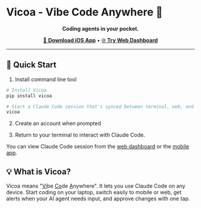 # Vicoa - Vibe Code Anywhere 🚀

<div align="center">

**Coding agents in your pocket.**

</div>

<div align="center">

[📱 **Download iOS App**](https://apps.apple.com/us/app/id6751626168) • [🌐 **Try Web Dashboard**](https://vibecodeanywhere.com)

</div>

---

## 🚀 Quick Start

1. Install command line tool
```bash
# Install Vicoa
pip install vicoa

# Start a Claude Code session that's synced between terminal, web, and mobile
vicoa
```

2. Create an account when prompted

3. Return to your terminal to interact with Claude Code. 

You can view Claude Code session from the [web dashboard](https://vibecodeanywhere.com) or the [mobile app](https://apps.apple.com/us/app/id6751626168).

## 💡 What is Vicoa?

Vicoa means "<u>Vi</u>be <u>Co</u>de <u>A</u>nywhere". It lets you use Claude Code on any device. Start coding on your laptop, switch easily to mobile or web, get alerts when your AI agent needs input, and approve changes with one tap.

